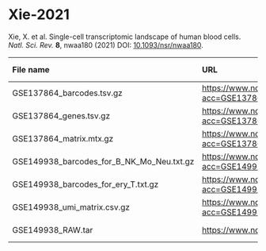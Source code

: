 # Xie-2021

Xie, X. et al. Single-cell transcriptomic landscape of human blood cells. *Natl. Sci. Rev.* **8**, nwaa180 (2021) DOI: [10.1093/nsr/nwaa180](https://doi.org/10.1093/nsr/nwaa180).

| File name                                 | URL                                                                                                                                 | Access date  |               MD5                | Remark    |
| :---------------------------------------- | :---------------------------------------------------------------------------------------------------------------------------------- | :----------: | :------------------------------: | :-------- |
| GSE137864_barcodes.tsv.gz                 | https://www.ncbi.nlm.nih.gov/geo/download/?acc=GSE137864&format=file&file=GSE137864%5Fbarcodes%2Etsv%2Egz                           | Jun 27, 2024 | 7963bf881fa33a14c6c3034486d9018e | GSE137864 |
| GSE137864_genes.tsv.gz                    | https://www.ncbi.nlm.nih.gov/geo/download/?acc=GSE137864&format=file&file=GSE137864%5Fgenes%2Etsv%2Egz                              | Jun 27, 2024 | 55e6346a55c954f2460f6ccc630acdcb | GSE137864 |
| GSE137864_matrix.mtx.gz                   | https://www.ncbi.nlm.nih.gov/geo/download/?acc=GSE137864&format=file&file=GSE137864%5Fmatrix%2Emtx%2Egz                             | Jun 27, 2024 | 7ffcc48e8caaa8b5139e8e94df8ab60b | GSE137864 |
| GSE149938_barcodes_for_B_NK_Mo_Neu.txt.gz | https://www.ncbi.nlm.nih.gov/geo/download/?acc=GSE149938&format=file&file=GSE149938%5Fbarcodes%5Ffor%5FB%5FNK%5FMo%5FNeu%2Etxt%2Egz | Jun 27, 2024 | d3b97bf1b9cff166f88bf80ca8d00908 | GSE149938 |
| GSE149938_barcodes_for_ery_T.txt.gz       | https://www.ncbi.nlm.nih.gov/geo/download/?acc=GSE149938&format=file&file=GSE149938%5Fbarcodes%5Ffor%5Fery%5FT%2Etxt%2Egz           | Jun 27, 2024 | 974ade6148b33209b768fe524bd53175 | GSE149938 |
| GSE149938_umi_matrix.csv.gz               | https://www.ncbi.nlm.nih.gov/geo/download/?acc=GSE149938&format=file&file=GSE149938%5Fumi%5Fmatrix%2Ecsv%2Egz                       | Jun 27, 2024 | 11b969f6c20865cf6212e187d3339933 | GSE149938 |
| GSE149938_RAW.tar                         | https://www.ncbi.nlm.nih.gov/geo/download/?acc=GSE149938&format=file                                                                | Jun 27, 2024 | 35216d2308016e103766f1b31a3b1108 | GSE149938 |
